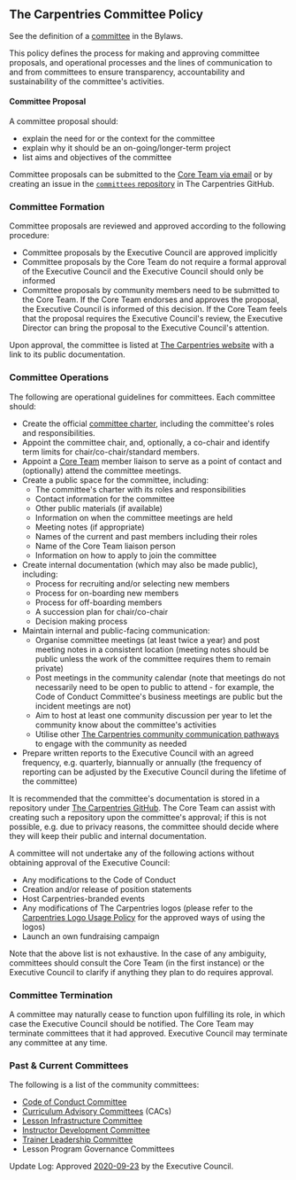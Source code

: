 ## The Carpentries Committee Policy

See the definition of a [committee](https://docs.carpentries.org/topic_folders/governance/bylaws.html#committees)
in the Bylaws.

This policy defines the process for making and approving committee proposals, and
operational processes and the lines of communication to and from committees
to ensure transparency, accountability and sustainability of the committee's activities.

#### Committee Proposal
A committee proposal should:
- explain the need for or the context for the committee
- explain why it should be an on-going/longer-term project
- list aims and objectives of the committee

Committee proposals can be submitted to the [Core Team via email](mailto:team@carpentries.org) or by creating an
issue in the [`committees` repository](TODO) in The Carpentries GitHub.

### Committee Formation
Committee proposals are reviewed and approved according to the following procedure:

- Committee proposals by the Executive Council are approved implicitly
- Committee proposals by the Core Team do not require a formal approval of the Executive Council and the Executive Council should only be informed
- Committee proposals by community members need to be submitted to the Core Team.
  If the Core Team endorses and approves the proposal, the Executive Council is informed of this decision. If the Core
  Team feels that the proposal requires the Executive Council's review,
  the Executive Director can bring the proposal to the Executive Council's attention.

Upon approval, the committee is listed at [The Carpentries website](https://carpentries.org/committees/)
with a link to its public documentation.

### Committee Operations
The following are operational guidelines for committees. Each committee should:

- Create the official [committee charter](TODO), including the committee's roles and responsibilities.
- Appoint the committee chair, and, optionally, a co-chair and identify term limits for chair/co-chair/standard members.
- Appoint a [Core Team](https://carpentries.org/team/) member liaison to serve as a point of contact and (optionally) attend the committee meetings.
- Create a public space for the committee, including:
  - The committee's charter with its roles and responsibilities
  - Contact information for the committee
  - Other public materials (if available)
  - Information on when the committee meetings are held
  - Meeting notes (if appropriate)
  - Names of the current and past members including their roles
  - Name of the Core Team liaison person
  - Information on how to apply to join the committee
- Create internal documentation (which may also be made public), including:
  - Process for recruiting and/or selecting new members
  - Process for on-boarding new members
  - Process for off-boarding members
  - A succession plan for chair/co-chair
  - Decision making process
- Maintain internal and public-facing communication:
  - Organise committee meetings (at least twice a year) and post meeting notes in a consistent location (meeting notes should be public unless the work of
    the committee requires them to remain private)
  - Post meetings in the community calendar (note that meetings do not necessarily need to be open to public to attend - for example, the Code of Conduct Committee's
    business meetings are public but the incident meetings are not)
  - Aim to host at least one community discussion per year to let the community know about the committee's activities
  - Utilise other [The Carpentries community communication pathways](https://docs.carpentries.org/topic_folders/communications/index.html) to engage with the community as needed
- Prepare written reports to the Executive Council with an agreed frequency, e.g. quarterly, biannually or annually (the frequency of reporting can be adjusted by the Executive Council during the lifetime of the committee)

It is recommended that the committee's documentation is stored in a repository under [The Carpentries GitHub](https://github.com/carpentries/).
The Core Team can assist with creating such a repository upon the committee's approval; if this is not possible, e.g. due to
privacy reasons, the committee should decide where they will keep their public and internal documentation.

A committee will not undertake any of the following actions without obtaining approval of the Executive Council:

- Any modifications to the Code of Conduct
- Creation and/or release of position statements
- Host Carpentries-branded events
- Any modifications of The Carpentries logos (please refer to the [Carpentries Logo Usage Policy](https://docs.carpentries.org/topic_folders/communications/resources/logos.html) for the approved ways of using the logos)
- Launch an own fundraising campaign

Note that the above list is not exhaustive. In the case of any ambiguity, committees should consult the Core Team (in the first instance) or the
Executive Council to clarify if anything they plan to do requires approval.

### Committee Termination
A committee may naturally cease to function upon fulfilling its role, in which case the Executive Council
should be notified. The Core Team may terminate committees that it had approved.
Executive Council may terminate any committee at any time.

### Past & Current Committees

The following is a list of the community committees:
- [Code of Conduct Committee](https://carpentries.org/coc-ctte/)
- [Curriculum Advisory Committees](https://carpentries.org/curriculum-advisors/) (CACs)
- [Lesson Infrastructure Committee](https://carpentries.org/lesson-infra/)
- [Instructor Development Committee](https://carpentries.org/inst-dev/)
- [Trainer Leadership Committee](https://github.com/carpentries/trainers/blob/main/governance.md)
- Lesson Program Governance Committees

Update Log:
Approved [2020-09-23](https://github.com/carpentries/executive-council-info/issues/44) by the Executive Council. 